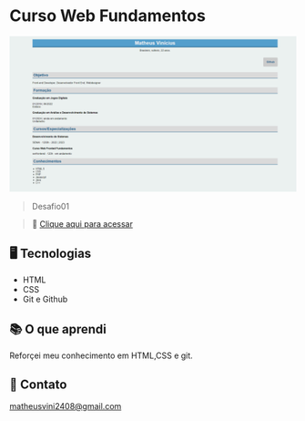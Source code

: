 # Curso Web Fundamentos
![preview](./.github/Preview.png)
> Desafio01


 > 🔗 [Clique aqui para acessar](https://matheusvs0.github.io/NLW-esports-Explorer)



## 🖥️ Tecnologias 

- HTML
- CSS
- Git e Github

## 📚 O que aprendi

Reforçei meu conhecimento em HTML,CSS e git.

## 📧 Contato

matheusvini2408@gmail.com

